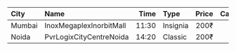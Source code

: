 | City   | Name                    |  Time | Type     | Price | Capacity | Booked |
| :----- | :---------------------- | ----: | :------- | ----: | -------: | -----: |
| Mumbai | InoxMegaplexInorbitMall | 11:30 | Insignia |  200₹ |       13 |      0 |
| Noida  | PvrLogixCityCentreNoida | 14:20 | Classic  |  200₹ |       43 |      3 |